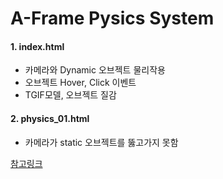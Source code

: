 # A-Frame Pysics System

#### 1. index.html

- 카메라와 Dynamic 오브젝트 물리작용
- 오브젝트 Hover, Click 이벤트
- TGIF모델, 오브젝트 질감

#### 2. physics_01.html

- 카메라가 static 오브젝트를 뚫고가지 못함

[참고링크](https://jgbarah.github.io/aframe-playground/)
